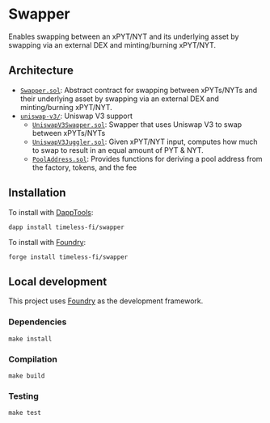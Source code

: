 # Swapper

Enables swapping between an xPYT/NYT and its underlying asset by swapping via an external DEX and minting/burning xPYT/NYT.

## Architecture

-   [`Swapper.sol`](src/Swapper.sol): Abstract contract for swapping between xPYTs/NYTs and their underlying asset by swapping via an external DEX and minting/burning xPYT/NYT.
-   [`uniswap-v3/`](src/uniswap-v3/): Uniswap V3 support
    -   [`UniswapV3Swapper.sol`](src/uniswap-v3/UniswapV3Swapper.sol): Swapper that uses Uniswap V3 to swap between xPYTs/NYTs
    -   [`UniswapV3Juggler.sol`](src/uniswap-v3/UniswapV3Juggler.sol): Given xPYT/NYT input, computes how much to swap to result in an equal amount of PYT & NYT.
    -   [`PoolAddress.sol`](src/uniswap-v3/PoolAddress.sol): Provides functions for deriving a pool address from the factory, tokens, and the fee

## Installation

To install with [DappTools](https://github.com/dapphub/dapptools):

```
dapp install timeless-fi/swapper
```

To install with [Foundry](https://github.com/gakonst/foundry):

```
forge install timeless-fi/swapper
```

## Local development

This project uses [Foundry](https://github.com/gakonst/foundry) as the development framework.

### Dependencies

```
make install
```

### Compilation

```
make build
```

### Testing

```
make test
```
